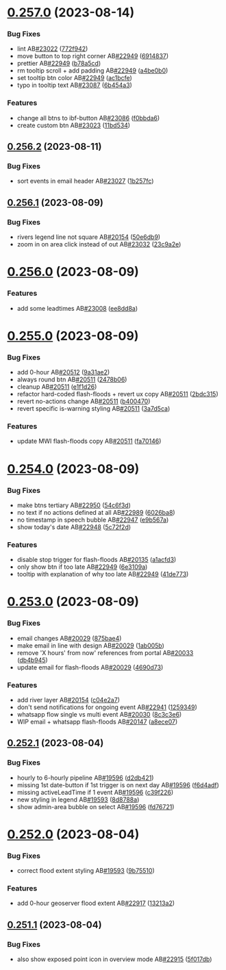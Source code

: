 # [0.257.0](https://github.com/rodekruis/IBF-system/compare/v0.256.2...v0.257.0) (2023-08-14)


### Bug Fixes

* lint AB[#23022](https://github.com/rodekruis/IBF-system/issues/23022) ([772f942](https://github.com/rodekruis/IBF-system/commit/772f942c5cbf8cf930e138352488c689a7b3eb7d))
* move button to top right corner AB[#22949](https://github.com/rodekruis/IBF-system/issues/22949) ([6914837](https://github.com/rodekruis/IBF-system/commit/691483730b28440faea8acda71fd7d17eaee19e4))
* prettier AB[#22949](https://github.com/rodekruis/IBF-system/issues/22949) ([b78a5cd](https://github.com/rodekruis/IBF-system/commit/b78a5cdd9b669bb59b002927cdef8765818b8892))
* rm tooltip scroll + add padding AB[#22949](https://github.com/rodekruis/IBF-system/issues/22949) ([a4be0b0](https://github.com/rodekruis/IBF-system/commit/a4be0b0dd1285244423de8c2094673f9cd8440f8))
* set tooltip btn color AB[#22949](https://github.com/rodekruis/IBF-system/issues/22949) ([ac1bcfe](https://github.com/rodekruis/IBF-system/commit/ac1bcfefa9af69a95ddb484d587e683b8fbe5462))
* typo in tooltip text AB[#23087](https://github.com/rodekruis/IBF-system/issues/23087) ([6b454a3](https://github.com/rodekruis/IBF-system/commit/6b454a37359a493ad4309fc1f59365bb86c1ffda))


### Features

* change all btns to ibf-button AB[#23086](https://github.com/rodekruis/IBF-system/issues/23086) ([f0bbda6](https://github.com/rodekruis/IBF-system/commit/f0bbda66e8a60b4e0c12ccebc3d277996dd1e522))
* create custom btn AB[#23023](https://github.com/rodekruis/IBF-system/issues/23023) ([11bd534](https://github.com/rodekruis/IBF-system/commit/11bd534e839f85dbbb0bd02e0b644189b98ff476))



## [0.256.2](https://github.com/rodekruis/IBF-system/compare/v0.256.1...v0.256.2) (2023-08-11)


### Bug Fixes

* sort events in email header AB[#23027](https://github.com/rodekruis/IBF-system/issues/23027) ([1b257fc](https://github.com/rodekruis/IBF-system/commit/1b257fcf9d653eebb484c710fbde6601f16f7b60))



## [0.256.1](https://github.com/rodekruis/IBF-system/compare/v0.256.0...v0.256.1) (2023-08-09)


### Bug Fixes

* rivers legend line not square AB[#20154](https://github.com/rodekruis/IBF-system/issues/20154) ([50e6db9](https://github.com/rodekruis/IBF-system/commit/50e6db9613ee691ec10412ca42c8fef562909d2f))
* zoom in on area click instead of out AB[#23032](https://github.com/rodekruis/IBF-system/issues/23032) ([23c9a2e](https://github.com/rodekruis/IBF-system/commit/23c9a2e21b424414b0152a6cd66ae0b179173295))



# [0.256.0](https://github.com/rodekruis/IBF-system/compare/v0.255.0...v0.256.0) (2023-08-09)


### Features

* add some leadtimes AB[#23008](https://github.com/rodekruis/IBF-system/issues/23008) ([ee8dd8a](https://github.com/rodekruis/IBF-system/commit/ee8dd8a87865e92ca953445e40b69109e6e7b55a))



# [0.255.0](https://github.com/rodekruis/IBF-system/compare/v0.254.0...v0.255.0) (2023-08-09)


### Bug Fixes

* add 0-hour AB[#20512](https://github.com/rodekruis/IBF-system/issues/20512) ([9a31ae2](https://github.com/rodekruis/IBF-system/commit/9a31ae2bb308674fcb379aeaf79138bb799a4c34))
* always round btn AB[#20511](https://github.com/rodekruis/IBF-system/issues/20511) ([2478b06](https://github.com/rodekruis/IBF-system/commit/2478b06b95d78c6f6a3d2ece3d987999f9f72410))
* cleanup AB[#20511](https://github.com/rodekruis/IBF-system/issues/20511) ([e1f1d26](https://github.com/rodekruis/IBF-system/commit/e1f1d261eab31be2d01d51f97d0af3cafbca10bb))
* refactor hard-coded flash-floods + revert ux copy AB[#20511](https://github.com/rodekruis/IBF-system/issues/20511) ([2bdc315](https://github.com/rodekruis/IBF-system/commit/2bdc315c47cdcd1a216ce915e23268e2b27e93e5))
* revert no-actions change AB[#20511](https://github.com/rodekruis/IBF-system/issues/20511) ([b400470](https://github.com/rodekruis/IBF-system/commit/b40047050cad736993b07cc47891afb40d7cfb34))
* revert specific is-warning styling AB[#20511](https://github.com/rodekruis/IBF-system/issues/20511) ([3a7d5ca](https://github.com/rodekruis/IBF-system/commit/3a7d5ca1703d53265dfcfa84cf867d60e92a41d6))


### Features

* update MWI flash-floods copy AB[#20511](https://github.com/rodekruis/IBF-system/issues/20511) ([fa70146](https://github.com/rodekruis/IBF-system/commit/fa70146bca922da9a313759929f8c426cf3a1ec6))



# [0.254.0](https://github.com/rodekruis/IBF-system/compare/v0.253.0...v0.254.0) (2023-08-09)


### Bug Fixes

* make btns tertiary AB[#22950](https://github.com/rodekruis/IBF-system/issues/22950) ([54c6f3d](https://github.com/rodekruis/IBF-system/commit/54c6f3d2a1257011c7450ea697d551834c63edd5))
* no text if no actions defined at all AB[#22989](https://github.com/rodekruis/IBF-system/issues/22989) ([6026ba8](https://github.com/rodekruis/IBF-system/commit/6026ba8bd7a9743b8e0d918903fe746fb6cf0a7b))
* no timestamp in speech bubble AB[#22947](https://github.com/rodekruis/IBF-system/issues/22947) ([e9b567a](https://github.com/rodekruis/IBF-system/commit/e9b567a8c62cd20a617f99d6117e904c0d2ed25b))
* show today's date AB[#22948](https://github.com/rodekruis/IBF-system/issues/22948) ([5c72f2d](https://github.com/rodekruis/IBF-system/commit/5c72f2d1ec1a141db6d427bbdd457362db1381a8))


### Features

* disable stop trigger for flash-floods AB[#20135](https://github.com/rodekruis/IBF-system/issues/20135) ([a1acfd3](https://github.com/rodekruis/IBF-system/commit/a1acfd34c14ad79a33be3534f1e2a0545a5f4567))
* only show btn if too late AB[#22949](https://github.com/rodekruis/IBF-system/issues/22949) ([6e3109a](https://github.com/rodekruis/IBF-system/commit/6e3109a6c6163f3edf8da2f3c8d0447fc7d4485a))
* tooltip with explanation of why too late AB[#22949](https://github.com/rodekruis/IBF-system/issues/22949) ([41de773](https://github.com/rodekruis/IBF-system/commit/41de773242b6c3ec9cbe69ced8b38748145413db))



# [0.253.0](https://github.com/rodekruis/IBF-system/compare/v0.252.1...v0.253.0) (2023-08-09)


### Bug Fixes

* email changes AB[#20029](https://github.com/rodekruis/IBF-system/issues/20029) ([875bae4](https://github.com/rodekruis/IBF-system/commit/875bae4264d176a40902942c7a5fcfd8f47eb764))
* make email in line with design AB[#20029](https://github.com/rodekruis/IBF-system/issues/20029) ([1ab005b](https://github.com/rodekruis/IBF-system/commit/1ab005b9c551cc950196b47613fc430d01b24412))
* remove 'X hours' from now' references from portal AB[#20033](https://github.com/rodekruis/IBF-system/issues/20033) ([db4b945](https://github.com/rodekruis/IBF-system/commit/db4b94533f7848548045a8ef29a0eececf91d69e))
* update email for flash-floods AB[#20029](https://github.com/rodekruis/IBF-system/issues/20029) ([4690d73](https://github.com/rodekruis/IBF-system/commit/4690d73c96f499a0cf04d1875072f95ee4ae1199))


### Features

* add river layer AB[#20154](https://github.com/rodekruis/IBF-system/issues/20154) ([c04e2a7](https://github.com/rodekruis/IBF-system/commit/c04e2a78c4d1c49c1ac027e219b88ddb27843fe8))
* don't send notifications for ongoing event AB[#22941](https://github.com/rodekruis/IBF-system/issues/22941) ([1259349](https://github.com/rodekruis/IBF-system/commit/12593491d58ef196414ae30b7292dc440748112f))
* whatsapp flow single vs multi event AB[#20030](https://github.com/rodekruis/IBF-system/issues/20030) ([8c3c3e6](https://github.com/rodekruis/IBF-system/commit/8c3c3e64e8c7a1f744b3f725e0799abad1e388ca))
* WIP email + whatsapp flash-floods AB[#20147](https://github.com/rodekruis/IBF-system/issues/20147) ([a8ece07](https://github.com/rodekruis/IBF-system/commit/a8ece07b265d0e109216f1ddc7fbf8f427657f19))



## [0.252.1](https://github.com/rodekruis/IBF-system/compare/v0.252.0...v0.252.1) (2023-08-04)


### Bug Fixes

* hourly to 6-hourly pipeline AB[#19596](https://github.com/rodekruis/IBF-system/issues/19596) ([d2db421](https://github.com/rodekruis/IBF-system/commit/d2db421d7353ed0c54c3c2c1bb35cbd7f373b351))
* missing 1st date-button if 1st trigger is on next day AB[#19596](https://github.com/rodekruis/IBF-system/issues/19596) ([f6d4adf](https://github.com/rodekruis/IBF-system/commit/f6d4adfefd187b0f76eabf82d0eccc11aa23efea))
* missing activeLeadTime if 1 event AB[#19596](https://github.com/rodekruis/IBF-system/issues/19596) ([c39f226](https://github.com/rodekruis/IBF-system/commit/c39f22600a96e4aa0de9b1f616f6c3620feafb36))
* new styling in legend AB[#19593](https://github.com/rodekruis/IBF-system/issues/19593) ([8d8788a](https://github.com/rodekruis/IBF-system/commit/8d8788a38bd92a168e63518972d1c76e691e5458))
* show admin-area bubble on select AB[#19596](https://github.com/rodekruis/IBF-system/issues/19596) ([fd76721](https://github.com/rodekruis/IBF-system/commit/fd767213289ca845d9ac8978a16645b0fb4f95d7))



# [0.252.0](https://github.com/rodekruis/IBF-system/compare/v0.251.1...v0.252.0) (2023-08-04)


### Bug Fixes

* correct flood extent styling AB[#19593](https://github.com/rodekruis/IBF-system/issues/19593) ([9b75510](https://github.com/rodekruis/IBF-system/commit/9b75510d579f37db720a8158703660b5c90d2e8a))


### Features

* add 0-hour geoserver flood extent AB[#22917](https://github.com/rodekruis/IBF-system/issues/22917) ([13213a2](https://github.com/rodekruis/IBF-system/commit/13213a245b5172dd379ecd7de95e03f5421e4673))



## [0.251.1](https://github.com/rodekruis/IBF-system/compare/v0.251.0...v0.251.1) (2023-08-04)


### Bug Fixes

* also show exposed point icon in overview mode AB[#22915](https://github.com/rodekruis/IBF-system/issues/22915) ([5f017db](https://github.com/rodekruis/IBF-system/commit/5f017db58028bef5a6d887201eded85528b66fe8))



